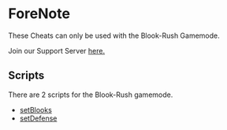 # ForeNote

These Cheats can only be used with the Blook-Rush Gamemode.  

Join our Support Server [here.](https://discord.gg/TV8sYbe4RY)

## Scripts

There are 2 scripts for the Blook-Rush gamemode.
* [setBlooks](https://raw.githubusercontent.com/glixxzzy/blooket-hack/main/blook-rush/setBlooks.js)
* [setDefense](https://raw.githubusercontent.com/glixxzzy/blooket-hack/main/blook-rush/setDefense.js)
